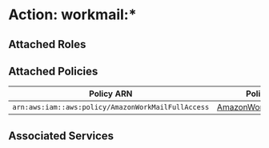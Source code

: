 # Action: workmail:*

## Attached Roles

## Attached Policies

| Policy ARN | Policy Name |
|------------|-------------|
| `arn:aws:iam::aws:policy/AmazonWorkMailFullAccess` | [AmazonWorkMailFullAccess](../policies.md#amazonworkmailfullaccess) |

## Associated Services

